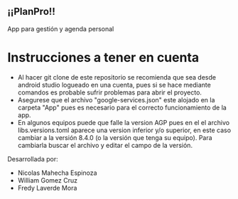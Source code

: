 ## ¡¡PlanPro!!

App para gestión y agenda personal

# Instrucciones a tener en cuenta
- Al hacer git clone de este repositorio se recomienda que sea desde android studio logueado en una cuenta, pues si se hace mediante comandos es probable sufrir problemas para abrir el proyecto.
- Asegurese que el archivo "google-services.json" este alojado en la carpeta "App" pues es necesario para el correcto funcionamiento de la app.
- En algunos equipos puede que falle la version AGP pues en el el archivo libs.versions.toml aparece una version inferior y/o superior, en este caso cambiar a la versión 8.4.0 (o la versión que tenga su equipo). Para cambiarla buscar el archivo y editar el campo de la versión.


Desarrollada por:
- Nicolas Mahecha Espinoza
- William Gomez Cruz
- Fredy Laverde Mora
